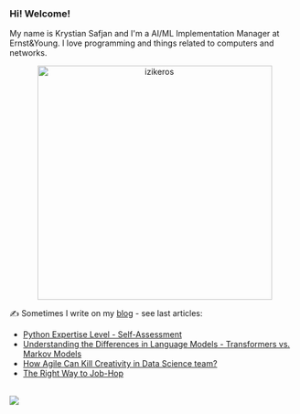 ### Hi! Welcome!

<!-- INTRO -->
<p>My name is Krystian Safjan and I'm a AI/ML Implementation Manager at Ernst&Young. I love programming and things related to computers and networks.</p>

<!-- TECHNOLOGIES AND STATS -->
<center>
<!-- <p><img align="left" src="https://github-readme-stats.vercel.app/api/top-langs?username=izikeros&show_icons=true&locale=en&layout=compact" alt="izikeros" /></p> -->

<p>&nbsp;<img align="center" src="https://github-readme-stats.vercel.app/api?username=izikeros&count_private=true&show_icons=true" alt="izikeros" width="410" /></p>
</center>

<!-- MY WRITINGS -->
✍️ Sometimes I write on my [blog](http://safjan.com) - see last articles:
<!-- BLOG-POST-LIST:START -->
- [Python Expertise Level - Self-Assessment](https://www.safjan.com/python-expertise-level-self-assessment/)
- [Understanding the Differences in Language Models - Transformers vs. Markov Models](https://www.safjan.com/understanding-differences-gpt-transformers-markov-models/)
- [How Agile Can Kill Creativity in Data Science team?](https://www.safjan.com/how-agile-can-kill-creativity-in-data-science-team/)
- [The Right Way to Job-Hop](https://www.safjan.com/the-right-way-to-job-hop/)
<!-- BLOG-POST-LIST:END -->

<!-- TROPHY -->
<br />
<img src="https://github-profile-trophy.vercel.app/?username=izikeros&theme=nord&no-frame=true&margin-w=10&column=7" />
